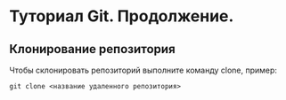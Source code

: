 # Туториал Git. Продолжение.

## Клонирование репозитория

Чтобы склонировать репозиторий выполните команду clone, пример:

```
git clone <название удаленного репозитория>

```